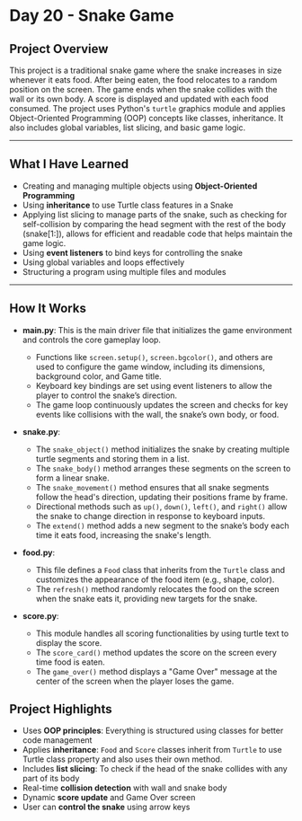 # Day 20 - Snake Game 
##  Project Overview

This project is a traditional snake game where the snake increases in size whenever it eats food. After being eaten, the food relocates to a random position on the screen. The game ends when the snake collides with the wall or its own body. A score is displayed and updated with each food consumed.
The project uses Python's `turtle` graphics module and applies Object-Oriented Programming (OOP) concepts like classes, inheritance. It also includes global variables, list slicing, and basic game logic.

---

##  What I Have Learned

* Creating and managing multiple objects using **Object-Oriented Programming**
* Using **inheritance** to use Turtle class features in a Snake  
* Applying list slicing to manage parts of the snake, such as checking for self-collision by comparing the head segment with the rest of the body (snake[1:]), allows for efficient and readable code that helps maintain the game logic.
* Using **event listeners** to bind keys for controlling the snake
* Using global variables and loops effectively
* Structuring a program using multiple files and modules

---

## How It Works

* **main.py**: This is the main driver file that initializes the game environment and controls the core gameplay loop.

  * Functions like `screen.setup()`, `screen.bgcolor()`, and others are used to configure the game window, including its dimensions, background color, and Game title.
  * Keyboard key bindings are set using event listeners to allow the player to control the snake’s direction.
  * The game loop continuously updates the screen and checks for key events like collisions with the wall, the snake’s own body, or food.

* **snake.py**:

  * The `snake_object()` method initializes the snake by creating multiple turtle segments and storing them in a list.
  * The `snake_body()` method arranges these segments on the screen to form a linear snake.
  * The `snake_movement()` method ensures that all snake segments follow the head's direction, updating their positions frame by frame.
  * Directional methods such as `up()`, `down()`, `left()`, and `right()` allow the snake to change direction in response to keyboard inputs.
  * The `extend()` method adds a new segment to the snake’s body each time it eats food, increasing the snake's length.

* **food.py**:

  * This file defines a `Food` class that inherits from the `Turtle` class and customizes the appearance of the food item (e.g., shape, color).
  * The `refresh()` method randomly relocates the food on the screen when the snake eats it, providing new targets for the snake.

* **score.py**:

  * This module handles all scoring functionalities by using turtle text to display the score.
  * The `score_card()` method updates the score on the screen every time food is eaten.
  * The `game_over()` method displays a "Game Over" message at the center of the screen when the player loses the game.

## Project Highlights

* Uses **OOP principles**: Everything is structured using classes for better code management
* Applies **inheritance**: `Food` and `Score` classes inherit from `Turtle` to use Turtle class property and also uses their own method.
* Includes **list slicing**: To check if the head of the snake collides with any part of its body
* Real-time **collision detection** with wall and snake body
* Dynamic **score update** and Game Over screen
* User can **control the snake** using arrow keys


